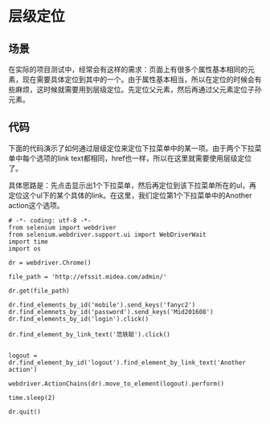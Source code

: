 层级定位
========

场景
----
在实际的项目测试中，经常会有这样的需求：页面上有很多个属性基本相同的元素，现在需要具体定位到其中的一个。由于属性基本相当，所以在定位的时候会有些麻烦，这时候就需要用到层级定位。先定位父元素，然后再通过父元素定位子孙元素。

代码
----
下面的代码演示了如何通过层级定位来定位下拉菜单中的某一项。由于两个下拉菜单中每个选项的link text都相同，href也一样，所以在这里就需要使用层级定位了。

具体思路是：先点击显示出1个下拉菜单，然后再定位到该下拉菜单所在的ul，再定位这个ul下的某个具体的link。在这里，我们定位第1个下拉菜单中的Another action这个选项。



```
# -*- coding: utf-8 -*-
from selenium import webdriver
from selenium.webdriver.support.ui import WebDriverWait
import time
import os

dr = webdriver.Chrome()

file_path = 'http://efssit.midea.com/admin/'

dr.get(file_path)

dr.find_elements_by_id('mobile').send_keys('fanyc2')
dr.find_elemnets_by_id('password').send_keys('Mid201608')
dr.find_elements_by_id('login').click()

dr.find_element_by_link_text('范轶聪').click()


logout = dr.find_element_by_id('logout').find_element_by_link_text('Another action')

webdriver.ActionChains(dr).move_to_element(logout).perform()

time.sleep(2)

dr.quit()
```